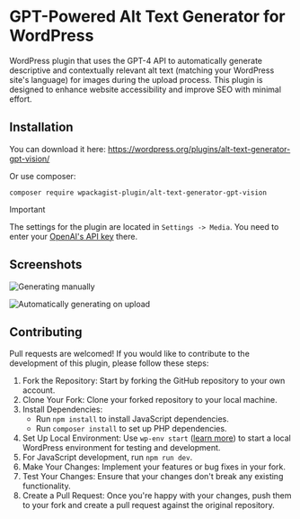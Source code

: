 # GPT-Powered Alt Text Generator for WordPress

WordPress plugin that uses the GPT-4 API to automatically generate descriptive and contextually relevant alt text (matching your WordPress site's language) for
images during the upload process. This plugin is designed to enhance website accessibility and improve SEO with minimal
effort.

## Installation

You can download it here: https://wordpress.org/plugins/alt-text-generator-gpt-vision/

Or use composer:
```shell
composer require wpackagist-plugin/alt-text-generator-gpt-vision
```

> [!IMPORTANT]  
> The settings for the plugin are located in `Settings -> Media`.
> You need to enter your [OpenAI's API key](https://platform.openai.com/api-keys) there.

## Screenshots

![Generating manually](https://github.com/android-com-pl/wp-ai-alt-generator/assets/25438601/0474e485-1149-4307-b229-5c973451e89a)

![Automatically generating on upload](https://github.com/android-com-pl/wp-ai-alt-generator/assets/25438601/d68179ad-4ed4-43b6-8d52-b2eeeb4b2534)

## Contributing

Pull requests are welcomed!
If you would like to contribute to the development of this plugin, please follow these steps:

1. Fork the Repository: Start by forking the GitHub repository to your own account.
2. Clone Your Fork: Clone your forked repository to your local machine.
3. Install Dependencies:
   - Run `npm install` to install JavaScript dependencies. 
   - Run `composer install` to set up PHP dependencies.
4. Set Up Local Environment: Use `wp-env start` ([learn more](https://developer.wordpress.org/block-editor/reference-guides/packages/packages-env/)) to start a local WordPress environment for testing and development.
5. For JavaScript development, run `npm run dev`.
6. Make Your Changes: Implement your features or bug fixes in your fork.
7. Test Your Changes: Ensure that your changes don't break any existing functionality.
8. Create a Pull Request: Once you're happy with your changes, push them to your fork and create a pull request against the original repository.

